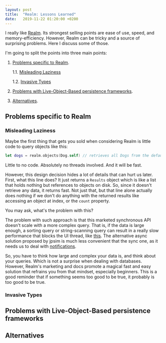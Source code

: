 ```yaml
---
layout: post
title:  "Realm: Lessons Learned"
date:   2019-11-22 01:20:00 +0200
---
```


I really like [Realm](https://realm.io/docs/swift/latest). Its strongest selling points are ease of use, speed, and memory-efficiency. However, Realm can be tricky and a source of surprising problems. Here I discuss some of those.

I'm going to split the points into three main points: 
1. [Problems specific to Realm](#problems-specific-to-realm).
    
    1.1. [Misleading Laziness](#misleading-laziness)

    1.2. [Invasive Types](#invasive-types)
2. [Problems with Live-Object-Based persistence frameworks](#problems-with-live-object-based-persistence-frameworks).
3. [Alternatives](#alternatives).

## Problems specific to Realm

### Misleading Laziness
Maybe the first thing that gets you sold when considering Realm is little code to query objects like this:

```swift
let dogs = realm.objects(Dog.self) // retrieves all Dogs from the default Realm
```
Little to no code. Absolutely no threads involved. And it will be fast.

However, this design decision hides a lot of details that can hurt us later.
First, what this line does? It just returns a `Results` object which is like a list that holds nothing but references to objects on disk.
So, since it doesn't retrieve any data, it returns fast. Not just that, but that line alone actually does nothing if we don't do anything with the returned results like accessing an object at index, or the `count` property.

You may ask, what's the problem with this?

The problem with such approach is that this marketed synchronous API doesn't scale with a more complex query. That is, if the data is large enough, a sorting query or string-scanning query can result in a really slow performance that blocks the UI thread, like [this](https://github.com/realm/realm-cocoa/issues/4886).
The alternative async solution proposed by jpsim is much less convenient that the sync one, as it needs us to deal with [notifications](https://realm.io/docs/swift/latest/#notifications).

So, you have to think how large and complex your data is, and think about your queries. Which is not a surprise when dealing with databases.
However, Realm's marketing and docs promote a magical fast and easy solution that refrains you from that mindset, especially beginners. This is a good reminder that if something seems too good to be true, it probably is too good to be true.

### Invasive Types



## Problems with Live-Object-Based persistence frameworks
## Alternatives
